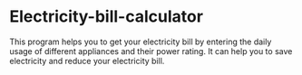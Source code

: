 # Electricity-bill-calculator
This program helps you to get your electricity bill by entering the daily usage of different appliances and their power rating. It can help you to save electricity and reduce your electricity bill. 
